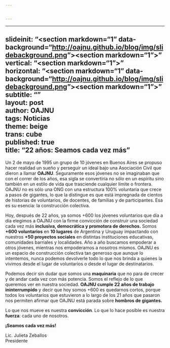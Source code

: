 ```yaml
---


---
```


<hr>
<h2 id="slideinit-section-markdown1-data-backgroundhttpoajnu.github.ioblogimgslidebackground.pngsection-markdown1vertical-sectionsection-markdown1horizontal-sectionsectionsection-markdown1-data-backgroundhttpoajnu.github.ioblogimgslidebackground.pngsection-markdown1subtitle-layout-postauthor-oajnutags-noticiastheme-beigetrans-cubepublished-truetitle-22-años-seamos-cada-vez-más">slideinit: “&lt;section markdown=“1” data-background=“<a href="http://oajnu.github.io/blog/img/slidebackground.png">http://oajnu.github.io/blog/img/slidebackground.png</a>”&gt;&lt;section markdown=“1”&gt;”<br>
vertical: “&lt;section markdown=“1”&gt;”<br>
horizontal: “&lt;section markdown=“1” data-background=“<a href="http://oajnu.github.io/blog/img/slidebackground.png">http://oajnu.github.io/blog/img/slidebackground.png</a>”&gt;&lt;section markdown=“1”&gt;”<br>
subtitle: “”<br>
layout: post<br>
author: OAJNU<br>
tags: Noticias<br>
theme: beige<br>
trans: cube<br>
published: true<br>
title: “22 años: Seamos cada vez más”</h2>
<p>Un 2 de mayo de 1995 un grupo de 10 jóvenes en Buenos Aires se propuso hacer realidad un sueño y perseguir un ideal bajo una Asociación Civil que dieron a llamar <strong>OAJNU</strong>. Seguramente esos jóvenes no se imaginaban que con el correr de los años, esa sigla se convertiría no sólo en un espíritu sino también en un estilo de vida que trasciende cualquier límite o frontera. OAJNU no es sólo una ONG con una estructura 100% voluntaria que crece a pasos de gigantes, lo que la distingue es que está impregnada de cientos de historias de voluntarios, de docentes, de familias y de participantes. Esa es su esencia: la construcción colectiva.</p>
<p>Hoy, después de 22 años, ya somos +600 los jóvenes voluntarios que día a día elegimos a OAJNU con la firme convicción de construir una sociedad cada vez más <strong>inclusiva, democrática y promotora de derechos.</strong> Somos <strong>+600 voluntarios</strong> en <strong>10 lugares</strong> de Argentina y Uruguay impactando con nuestros <strong>+50 proyectos sociales</strong> en distintas instituciones educativas, comunidades barriales y localidades. Año a año buscamos empoderar a otros jóvenes, mientras nos empoderamos a nosotros mismos. OAJNU es un espacio de construcción colectiva tan generoso que aunque lo intentemos, nunca podemos devolverle todo lo que nos brinda a quienes la vivimos desde el lugar de voluntarios o desde el lugar de destinatarios.</p>
<p>Podemos decir sin dudar que somos una <strong>maquinaria</strong> que no para de crecer y de andar cada vez con más potencia. Somos el reflejo de lo que queremos ver en nuestra sociedad. <strong>OAJNU cumple 22 años de trabajo ininterrumpido</strong> y decir que hoy somos +600 es quedarnos cortos, porque todos los voluntarios que estuvieron a lo largo de los 21 años que pasaron nos permiten afirmar que OAJNU está parada sobre <strong>hombros de gigantes.</strong></p>
<p>Lo que nos mueve es nuestra <strong>convicción</strong>. Lo que lo hace posible es nuestra <strong>fuerza</strong>: cada uno de nosotros.</p>
<p><strong>¡Seamos cada vez más!</strong></p>
<p>Lic. Julieta Zeballos<br>
Presidente</p>

